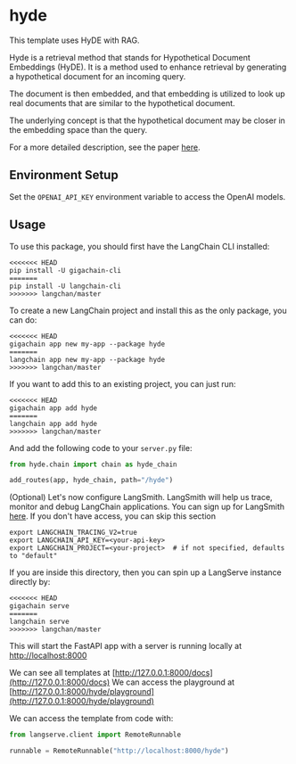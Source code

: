
# hyde

This template uses HyDE with RAG. 

Hyde is a retrieval method that stands for Hypothetical Document Embeddings (HyDE). It is a method used to enhance retrieval by generating a hypothetical document for an incoming query. 

The document is then embedded, and that embedding is utilized to look up real documents that are similar to the hypothetical document. 

The underlying concept is that the hypothetical document may be closer in the embedding space than the query. 

For a more detailed description, see the paper [here](https://arxiv.org/abs/2212.10496).

## Environment Setup

Set the `OPENAI_API_KEY` environment variable to access the OpenAI models.

## Usage

To use this package, you should first have the LangChain CLI installed:

```shell
<<<<<<< HEAD
pip install -U gigachain-cli
=======
pip install -U langchain-cli
>>>>>>> langchan/master
```

To create a new LangChain project and install this as the only package, you can do:

```shell
<<<<<<< HEAD
gigachain app new my-app --package hyde
=======
langchain app new my-app --package hyde
>>>>>>> langchan/master
```

If you want to add this to an existing project, you can just run:

```shell
<<<<<<< HEAD
gigachain app add hyde
=======
langchain app add hyde
>>>>>>> langchan/master
```

And add the following code to your `server.py` file:
```python
from hyde.chain import chain as hyde_chain

add_routes(app, hyde_chain, path="/hyde")
```

(Optional) Let's now configure LangSmith. 
LangSmith will help us trace, monitor and debug LangChain applications. 
You can sign up for LangSmith [here](https://smith.langchain.com/). 
If you don't have access, you can skip this section


```shell
export LANGCHAIN_TRACING_V2=true
export LANGCHAIN_API_KEY=<your-api-key>
export LANGCHAIN_PROJECT=<your-project>  # if not specified, defaults to "default"
```

If you are inside this directory, then you can spin up a LangServe instance directly by:

```shell
<<<<<<< HEAD
gigachain serve
=======
langchain serve
>>>>>>> langchan/master
```

This will start the FastAPI app with a server is running locally at 
[http://localhost:8000](http://localhost:8000)

We can see all templates at [http://127.0.0.1:8000/docs](http://127.0.0.1:8000/docs)
We can access the playground at [http://127.0.0.1:8000/hyde/playground](http://127.0.0.1:8000/hyde/playground)  

We can access the template from code with:

```python
from langserve.client import RemoteRunnable

runnable = RemoteRunnable("http://localhost:8000/hyde")
```

